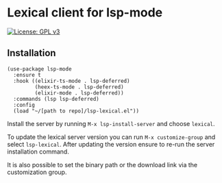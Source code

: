 # Lexical client for lsp-mode

[![License: GPL v3](https://img.shields.io/badge/License-GPLv3-blue.svg)](https://www.gnu.org/licenses/gpl-3.0)

## Installation

```elisp
(use-package lsp-mode
  :ensure t
  :hook ((elixir-ts-mode . lsp-deferred)
         (heex-ts-mode . lsp-deferred)
         (elixir-mode . lsp-deferred))
  :commands (lsp lsp-deferred)
  :config
  (load "~/[path to repo]/lsp-lexical.el"))
```

Install the server by running `M-x lsp-install-server` and choose
`lexical`.

To update the lexical server version you can run `M-x customize-group`
and select `lsp-lexical`.  After updating the version ensure to re-run
the server installation command.

It is also possible to set the binary path or the download link via the
customization group.
